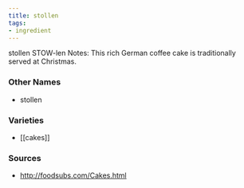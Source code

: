 ```yaml
---
title: stollen
tags:
- ingredient
---
```

stollen STOW-len Notes: This rich German coffee cake is traditionally served at Christmas.

### Other Names

* stollen

### Varieties

* [[cakes]]

### Sources
* http://foodsubs.com/Cakes.html
